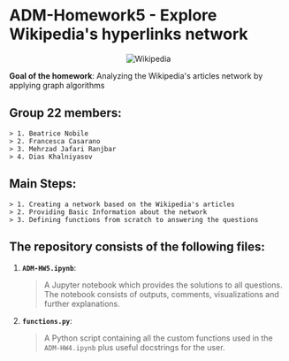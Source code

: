 # ADM-Homework5 - Explore Wikipedia's hyperlinks network


<p align="center"> 
    <img src="https://camo.githubusercontent.com/e19c873d53f273528653c1c1f577689464f844859e364cbf6e1c9c65a37c8472/68747470733a2f2f63727970746f6272696566696e672e636f6d2f77702d636f6e74656e742f75706c6f6164732f323031382f30342f57696b6970656469612d616e642d526571756573742d4e6574776f726b2d656e61626c652d646f6e6f72732d746f2d646f6e6174652d696e2d63727970746f63757272656e63792e6a7067" alt="Wikipedia">
 </p>

**Goal of the homework**: Analyzing the Wikipedia's articles network by applying graph algorithms

## Group 22 members:
    > 1. Beatrice Nobile
    > 2. Francesca Casarano
    > 3. Mehrzad Jafari Ranjbar
    > 4. Dias Khalniyasov

## Main Steps:
    > 1. Creating a network based on the Wikipedia's articles
    > 2. Providing Basic Information about the network
    > 3. Defining functions from scratch to answering the questions


## The repository consists of the following files:

1. __`ADM-HW5.ipynb`__: 
	> A Jupyter notebook which provides the solutions to all questions. The notebook consists of outputs, comments, visualizations and further explanations.
2. __`functions.py`__:
    > A Python script containing all the custom functions used in the `ADM-HW4.ipynb` plus useful docstrings for the user.  



 

